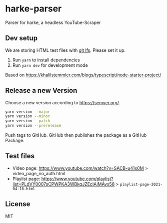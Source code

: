 # harke-parser

Parser for harke, a headless YouTube-Scraper

## Dev setup

We are storing HTML test files with [git lfs](https://git-lfs.github.com/).
Please set it up.

1. Run `yarn` to install dependencies
2. Run `yarn dev` for development mode

Based on https://khalilstemmler.com/blogs/typescript/node-starter-project/

## Release a new Version

Choose a new version according to <https://semver.org/>.

```bash
yarn version --major
yarn version --minor
yarn version --patch
yarn version --prerelease
```

Push tags to GitHub.
GitHub then publishes the package as a GitHub Package.

## Test files

- Video page: https://www.youtube.com/watch?v=SACB-u41x0M > video_page_no_auth.html
- Playlist page: https://www.youtube.com/playlist?list=PLdVY0007sCPWPKA3WBkqJZEcIAiMAvx58 > `playlist-page-2021-04-16.html`

## License

MIT
